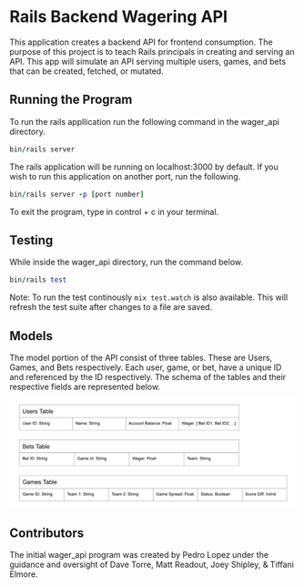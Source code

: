 # Rails Backend Wagering API

This application creates a backend API for frontend consumption. The purpose of this project is to teach Rails principals in creating and serving an API. This app will simulate an API serving multiple users, games, and bets that can be created, fetched, or mutated. 

## Running the Program
To run the rails appllication run the following command in the wager_api directory. 

```ruby
bin/rails server
```

The rails application will be running on localhost:3000 by default. If you wish to run this application on another port, run the following.

```ruby
bin/rails server -p [port number]
```

To exit the program, type in control + c in your terminal. 

## Testing
While inside the wager_api directory, run the command below.

```ruby
bin/rails test
```

Note: To run the test continously ```mix test.watch``` is also available. This will refresh the test suite after changes to a file are saved.

## Models 
The model portion of the API consist of three tables. These are Users, Games, and Bets respectively. Each user, game, or bet, have a unique ID and referenced by the ID respectively. The schema of the tables and their respective fields are represented below.

![](model_schema.jpg)

## Contributors

The initial wager_api program was created by Pedro Lopez under the guidance and oversight of Dave Torre, Matt Readout, Joey Shipley, & Tiffani Elmore. 
